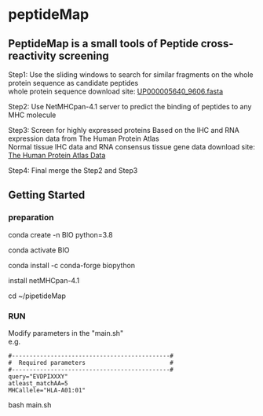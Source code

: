 # peptideMap

## PeptideMap is a small tools of Peptide cross-reactivity screening 

Step1: Use the sliding windows to search for similar fragments on the whole protein sequence as candidate peptides <br/>
whole protein sequence download site: [UP000005640_9606.fasta](https://www.ebi.ac.uk/reference_proteomes/)

Step2: Use NetMHCpan-4.1 server to predict the binding of peptides to any MHC molecule

Step3: Screen for highly expressed proteins Based on the IHC and RNA expression data from The Human Protein Atlas <br/>
Normal tissue IHC data and RNA consensus tissue gene data download site: [The Human Protein Atlas Data](https://www.proteinatlas.org/about/download)

Step4: Final merge the Step2 and Step3

## Getting Started
### preparation
conda create -n BIO python=3.8

conda activate BIO

conda install -c conda-forge biopython

install netMHCpan-4.1

cd ~/pipetideMap 

### RUN
Modify parameters in the "main.sh" <br/>
e.g. <br/>
```
#---------------------------------------------#
#  Required parameters                        #
#---------------------------------------------#
query="EVDPIXXXY"
atleast_matchAA=5
MHCallele="HLA-A01:01"
```
bash main.sh

